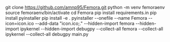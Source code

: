 git clone https://github.com/amnp95/Femora.git
python -m venv femoraenv
source femoraenv/bin/activate
cd Femora
pip install requirements.in
pip install pyinstaller
pip install -e .
pyinstaller --onefile --name Femora --icon=icon.ico --add-data "icon.ico;." --hidden-import femora --hidden-import ipykernel --hidden-import debugpy --collect-all femora --collect-all ipykernel --collect-all debugpy main.py
